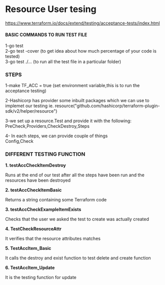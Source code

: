 # Resource User tesing

<https://www.terraform.io/docs/extend/testing/acceptance-tests/index.html>

#### BASIC COMMANDS TO RUN TEST FILE

1-go test <br/>
2-go test -cover (to get idea about how much percentage of your code is tested) <br />
3-go test ./... (to run all the test file in a particular folder) <br />

### <strong> STEPS</strong>
1-make TF_ACC = true (set environment variable,this is to run the acceptance testing) <br />

2-Hashicorp has provider some inbuilt packages which we can use to implemet our testing ie. resource("github.com/hashicorp/terraform-plugin-sdk/v2/helper/resource") <br />

3-we set up a resource.Test and provide it with the following: <br />
PreCheck,Providers,CheckDestroy,Steps <br />

4- In each steps, we can provide couple of things <br />
Config,Check <br />

### DIFFERENT TESTING FUNCTION

<strong>1. testAccCheckItemDestroy</strong>

Runs at the end of our test after all the steps have been run and the resources have been destroyed <br />

<strong>2. testAccCheckItemBasic </strong>

Returns a string containing some Terraform code <br />

<strong>3. testAccCheckExampleItemExists </strong>

Checks that the user we asked the test to create was actually created <br />

<strong>4. TestCheckResourceAttr </strong>

It verifies that the resource attributes matches <br />

<strong>5. TestAccItem_Basic </strong>

It calls the destroy and exist function to test delete and create function <br />

<strong>6. TestAccItem_Update</strong>

It is the testing function for update <br />